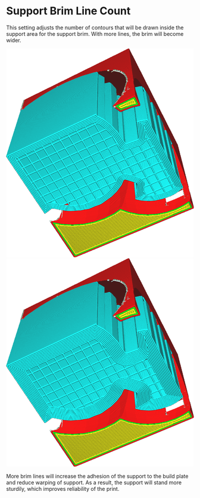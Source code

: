 Support Brim Line Count
====
This setting adjusts the number of contours that will be drawn inside the support area for the support brim. With more lines, the brim will become wider.

![5 brim lines](../images/support_brim_2mm.png)
![10 brim lines](../images/support_brim_4mm.png)

More brim lines will increase the adhesion of the support to the build plate and reduce warping of support. As a result, the support will stand more sturdily, which improves reliability of the print.